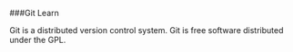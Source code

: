 ###Git Learn

Git is a distributed version control system.
Git is free software distributed under the GPL.